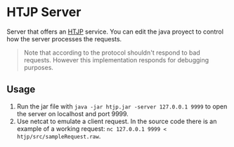 # HTJP Server
Server that offers an [HTJP](https://tools.ietf.org/html/rfc8565) service. You can edit the java proyect to control how the server processes the requests.
> Note that according to the protocol shouldn't respond to bad requests. However this implementation responds for debugging purposes.

## Usage
1. Run the jar file with `java -jar htjp.jar -server 127.0.0.1 9999` to open the server on localhost and port 9999. 
2. Use netcat to emulate a client request. In the source code there is an example of a working request: `nc 127.0.0.1 9999 < htjp/src/sampleRequest.raw`. 
